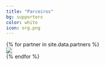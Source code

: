 ```yaml
---
title: "Parceiros"
bg: supporters
color: white
icon: org.png
---
```


<div class="row partners organization">
{% for partner in site.data.partners %}
  <div class="col s12 partner {% if full-width %}full-width{% endif %} valign">
    <a href="{{ partner.site }}" target="blank"><img src="img/org/{{ partner.logo-image }}"/></a>
  </div>
{% endfor %}
</div>
